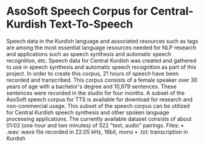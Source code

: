 # AsoSoft Speech Corpus for Central-Kurdish Text-To-Speech 

Speech data in the Kurdish language and associated resources such as tags are among the most essential language resources needed for NLP research and applications such as speech synthesis and automatic speech recognition, etc. Speech data for Central Kurdish was created and gathered to use in speech synthesis and automatic speech recognition as part of this project. In order to create this corpus, 21 hours of speech have been recorded and transcribed. This corpus consists of a female speaker over 30 years of age with a bachelor's degree and 10,979 sentences. These sentences were recorded in the studio for four months.
A subset of the AsoSoft speech corpus for TTS is available for download for research and non-commercial usage. This subset of the speech corpus can be utilized for Central Kurdish speech synthesis and other spoken language processing applications. The currently available dataset consists of about 01:02 (one hour and two minutes) of 522 "text, audio" pairings. 
 Files:
•	.wav: wave file recorded in 22.05 kHz, 16bit, mono
•	.txt: transcription in Kurdish
